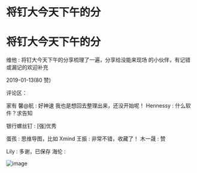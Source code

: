 # 将钉大今天下午的分

# 将钉大今天下午的分

维他 : 将钉大今天下午的分享梳理了一遍，分享给没能来现场 的小伙伴，有记错或漏记的欢迎补充

2019-01-13(80 赞)

评论区：

家有 馨@航 : 好神速 我也是想回去整理出来，还没开始呢！ Hennessy : 什么软件？求告知

银行螺丝钉 : [强]优秀

蛋孩 : 思维导图，比如 Xmind 王振 : 非常不错，收藏了！ 木一晟 : 赞

Lily : 多谢，已保存 海伦 :

![image](img/Image_0682.png)